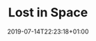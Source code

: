 ---
issue: 0719
title: Lost in Space
episode: Episode One
imdb: https://www.imdb.com/title/tt5232792/
cover: https://m.media-amazon.com/images/M/MV5BMjI3MjI5OTczNV5BMl5BanBnXkFtZTgwODA4MTc5NDM@._V1_SY1000_CR0,0,674,1000_AL_.jpg
date: 2019-07-14T22:23:18+01:00
---